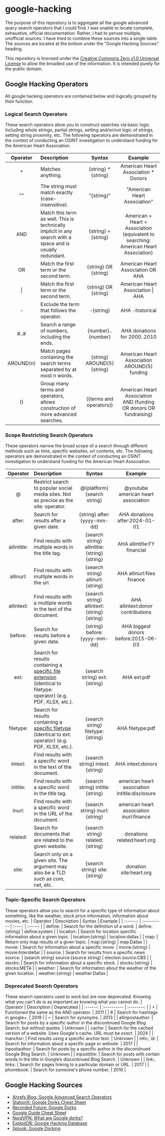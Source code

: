 # google-hacking

The purpose of this repository is to aggregate all the google advanced query search operators that I could find. I was unable to locate complete, exhaustive, official documentation. Rather, I had to peruse multiple, unofficial sources. I have tried to combine these sources into a single table. The sources are located at the bottom under the "Google Hacking Sources" heading.

This repository is licensed under the [Creative Commons Zero v1.0 Universal License](https://choosealicense.com/licenses/cc0-1.0/) to allow the broadest use of the information. It is intended purely for the public domain.

## Google Hacking Operators
All google hacking operators are contained below and logically grouped by their function.

### Logical Search Operators
These search operators allow you to construct searches via basic logic. Including whole strings, partial strings, setting and/or/not logic of strings, setting string proximity, etc. The following operators are demonstrated in the context of conducting an OSINT investigation to understand funding for the American Heart Association.

| Operator | Description | Syntax | Example |
| :------: | :---------- | :----: | :-----: |
| * | Matches anything. | {string} * {string} | American Heart Association * Donors |
| "" | The string must match exactly (case-insensitive). | "{string}" | "American Heart Association" |
| AND | Match this term as well. This is technically implicit in any search with a space and is usually redundant. | {string} + {string} | American + Heart + Association (equivalent to searching: American Heart Association) |
| OR | Match the first term or the second term. | {string} OR {string} | American Heart Association OR AHA |
| \| | Match the first term or the second term. | {string} OR {string} | American Heart Association \| AHA |
| - | Exclude the term that follows the operator. | -{string} | AHA -historical |
| #..# | Search a range of numbers, including the ends. | {number}..{number} | AHA donations for 2000..2010 |
| AROUND(n) | Match pages containing the search terms separated by at most n words. | {string} AROUND(5) {string} | American Heart Association AROUND(5) funding |
| () | Group many terms and operators, allows construction of more advanced searches. | ({terms and operators}) | American Heart Association AND (funding OR donors OR fundraising) |

### Scope Restricting Search Operators
These operators narrow the broad scope of a search through different methods such as time, specific websites, url contents, etc. The following operators are demonstrated in the context of conducting an OSINT investigation to understand funding for the American Heart Association.

| Operator | Description | Syntax | Example |
| :------: | :---------- | :----: | :-----: |
| @ | Restrict search to popular social media sites. Not as precise as the site: operator. | @{platform} {search string} | @youtube american heart association |
| after: | Search for results after a given date. | {string} after:{yyyy-mm-dd} | AHA donations after:2024-01-01 |
| allintitle: | Find results with multiple words in the title tag. | {search string} allintitle:{string} {string} | AHA allintitle:FY financial |
| allinurl: | Find results with multiple words in the url. | {search string} allinurl:{string} | AHA allinurl:files finance |
| allintext: | Find results with a multiple words in the text of the document. | {search string} allintext:{string} {string} | AHA allintext:donor contributions |
| before: | Search for results before a given date. | {string} before:{yyyy-mm-dd} | AHA biggest donors before:2015-06-03 |
| ext: | Search for results containing a [specific file extension](https://developers.google.com/search/docs/crawling-indexing/indexable-file-types) (identical to filetype: operator) (e.g. PDF, XLSX, etc.). | {search string} ext:{string} | AHA ext:pdf |
| filetype: | Search for results containing a [specific filetype](https://developers.google.com/search/docs/crawling-indexing/indexable-file-types) (identical to ext: operator) (e.g. PDF, XLSX, etc.). | {search string} filetype:{string} | AHA filetype:pdf |
| intext: | Find results with a specific word in the text of the document. | {search string} intext:{string} | AHA intext:donors |
| intitle: | Find results with a specific word in the title tag. | {search string} intitle:{string} | american heart association intitile:disclosure |
| inurl: | Find results with a specific word in the URL of the document. | {search string} inurl:{string} | american heart association inurl:finance |
| related: | Search for documents that are related to the given website. | {search string} related:{string} | donations related:heart.org |
| site: | Search only on a given site. The argument may also be a TLD such as com, net, etc. | {search string} site:{string} | donation site:heart.org |

### Topic-Specific Search Operators
These operators allow you to search for a specific type of information about something, like the weather, stock price information, information about movies, etc.
| Operator | Description | Syntax | Example |
| :------: | :---------- | :----: | :-----: |
| define: | Search for the definition of a word. | define:{string} | define:system |
| location: | Search for location specific information about a given topic. | location:{string} | location:dallas |
| map: | Return only map results of a given topic. | map:{string} | map:Dallas |
| movie: | Search for information about a specific move. | movie:{string} | movie:Interstellar |
| source: | Search for results from a specific news source. | {search string} source:{source string} | election source:CBS |
| stocks: | Search for information about a specific stock. | stocks:{string} | stocks:META |
| weather: | Search for information about the weather of the given location. | weather:{string} | weather:Dallas |

### Deprecated Search Operators
These search operators used to work but are now deprecated. Knowing what you can't do is as important as knowing what you cannot do.
| Operator | Description | Deprecated |
| :------: | :---------- | :--------: |
| + | Functioned the same as the AND operator. | 2011 |
| # | Search for hashtags in google+. | 2019 |
| ~ | Search for synonyms. | 2013 |
| allinpostauthor: | Search for posts by a specific author in the discontinued Google Blog Search, but without quotes. | Unknown |
| cache: | Search for the cached version of a website. Uses Google's cache. URL must be *exact*. | 2024 |
| inanchor: | Find results using a specific anchor text. | Unknown |
| info:, id: | Search for information about a specific page or website. | 2017 |
| inpostauthor: | Search for posts by a specific author in the discontinued Google Blog Search. | Unknown |
| inposttitle: | Search for posts with certain words in the title in Google’s discontinued Blog Search. | Unknown |
| link:, links: | Search for pages linking to a particular domain or URL. | 2017 |
| phonebook: | Search for someone's phone number. | 2010 |

## Google Hacking Sources
- [Ahrefs Blog: Google Advanced Search Operators](https://ahrefs.com/blog/google-advanced-search-operators/)
- [StationX: Google Dorks Cheat Sheet](https://www.stationx.net/google-dorks-cheat-sheet/)
- [Recorded Future: Google Dorks](https://www.recordedfuture.com/threat-intelligence-101/threat-analysis-techniques/google-dorks)
- [Google Guide Cheat Sheet](https://www.googleguide.com/print/adv_op_ref.pdf)
- [NordVPN: What are Google dorks?](https://nordvpn.com/blog/google-hacks/)
- [ExploitDB: Google Hacking Database](https://www.exploit-db.com/google-hacking-database)
- [Splunk: Google Dorking](https://www.splunk.com/en_us/blog/learn/google-dorking.html)
